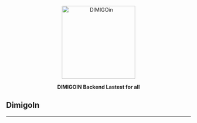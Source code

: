 <p align="center">
  <img src="https://raw.githubusercontent.com/dimigoin/.github/main/profile/dimigoinlogo.svg" width="200" alt="DIMIGOin" />
  <p align="center">
    <b>DIMIGOIN Backend Lastest for all</b>
  </p>
</p>

## DimigoIn

---
